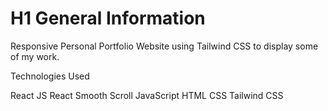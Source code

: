 # H1 General Information

Responsive Personal Portfolio Website using Tailwind CSS to display some of my work.

Technologies Used

React JS
React Smooth Scroll
JavaScript
HTML
CSS
Tailwind CSS

